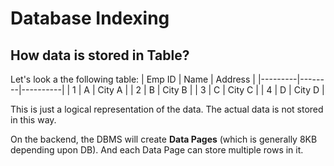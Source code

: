 # Database Indexing

## How data is stored in Table? 
Let's look a the following table: 
| Emp ID  | Name  | Address  | 
|---------|--------|----------|
|      1       |       A    |    City A  | 
|      2       |       B    |    City B  | 
|      3       |       C    |    City C  | 
|      4       |       D    |    City D  | 

This is just a logical representation of the data. The actual data is not stored in this way. 

On the backend, the DBMS will create **Data Pages** (which is generally 8KB depending upon DB). And each Data Page can store multiple rows in it. 
